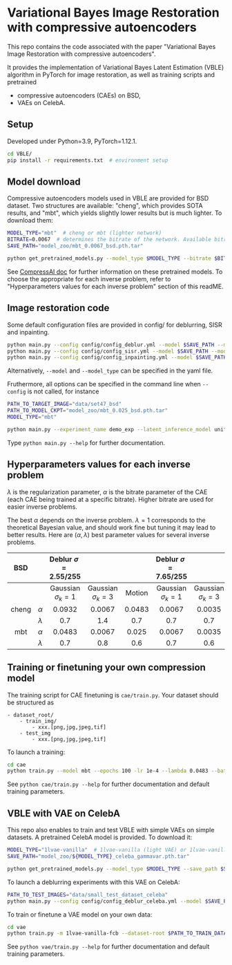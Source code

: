 # Variational Bayes Image Restoration with compressive autoencoders

This repo contains the code associated with the paper "Variational Bayes Image Restoration with compressive autoencoders".

It provides the implementation of Variational Bayes Latent Estimation (VBLE) algorithm in PyTorch for image restoration, as well as training scripts and pretrained 
- compressive autoencoders (CAEs) on BSD,
- VAEs on CelebA.
 

## Setup

Developed under Python=3.9, PyTorch=1.12.1.

```bash
cd VBLE/
pip install -r requirements.txt  # environment setup
```

## Model download

Compressive autoencoders models used in VBLE are provided for BSD dataset. Two structures are available: "cheng", which provides SOTA results, and "mbt", which yields slightly lower results but is much lighter. To download them:  

```bash
MODEL_TYPE="mbt"  # cheng or mbt (lighter network)
BITRATE=0.0067  # determines the bitrate of the network. Available bitrates: 0.0035,0.0067,0.013,0.025,0.0483,0.0932
SAVE_PATH="model_zoo/mbt_0.0067_bsd.pth.tar"

python get_pretrained_models.py --model_type $MODEL_TYPE --bitrate $BITRATE --save_path $SAVE_PATH
```

See [CompressAI doc](https://interdigitalinc.github.io/CompressAI/zoo.html) for further information on these pretrained models. To choose the appropriate for each inverse problem, refer to "Hyperparameters values for each inverse problem" section of this readME.

## Image restoration code

Some default configuration files are provided in config/ for deblurring, SISR and inpainting.

````bash
python main.py --config config/config_deblur.yml --model $SAVE_PATH --model_type $MODEL_TYPE # deblur
python main.py --config config/config_sisr.yml --model $SAVE_PATH --model_type $MODEL_TYPE # SISR
python main.py --config config/config_inpainting.yml --model $SAVE_PATH --model_type $MODEL_TYPE # inpainting
````

Alternatively, ```--model``` and ```--model_type``` can be specified in the yaml file. 

Fruthermore, all options can be specified in the command line when ```--config``` is not called, for instance

```bash
PATH_TO_TARGET_IMAGE="data/set47_bsd"
PATH_TO_MODEL_CKPT="model_zoo/mbt_0.025_bsd.pth.tar"
MODEL_TYPE="mbt"

python main.py --experiment_name demo_exp --latent_inference_model uniform --cuda --verbose --seed 42 --target_image_root $PATH_TO_TARGET_IMAGE --n_samples 3 --problem deblur --sigma 7.65 --kernel filters/levin09_0.npy --model $PATH_TO_MODEL_CKPT --model_type mbt --lamb 0.7 --lr 0.1 --max_iters 500 --optimizer_name adam
```

Type ```python main.py --help``` for further documentation.
<!-- #### Common tips/issues

- Possibility to choose the map-z algorithm, that is the deterministic counterpart of VBLE by specifying ```latent_inference_model="dirac"``` in the config file.
- Adam optimizer with ```lr=0.1``` works well for almost all inverse problems. But sometimes, setting ```--optimizer_name``` to sgd and carefully tuning ```lr``` can work better. 
-  If the loss is very noisy, try increasing ```--n_samples_sgvb``` (default=1)
- Increasing ```--posterior_sampling_batch_size``` (default=4) speeds up the algorithm but can occur in a memory error when set too high -->

## Hyperparameters values for each inverse problem

$\lambda$ is the regularization parameter, $\alpha$ is the bitrate parameter of the CAE (each CAE being trained at a specific bitrate). Higher bitrate are used for easier inverse problems.

 The best $\alpha$ depends on the inverse problem.
$\lambda=1$ corresponds to the theoretical Bayesian value, and should work fine but tuning it may lead to better results. Here are $(\alpha, \lambda)$ best parameter values for several inverse problems.

|  BSD  |           | Deblur $\sigma=2.55/255$ |                       |        | Deblur $\sigma=7.65/255$ |                       |        |    SISR    |            | Inpainting $\sigma=2.55/255$ |
| :---: | :-------: | :----------------------: | :-------------------: | :----: | :----------------------: | :-------------------: | :----: |:----------:|:----------:| :-----------------: |
|       |           |  Gaussian $\sigma_k=1$   | Gaussian $\sigma_k=3$ | Motion |  Gaussian $\sigma_k=1$   | Gaussian $\sigma_k=3$ | Motion | $\times 2$ | $\times 4$ |       $50 \%$       |
| cheng | $\alpha$  |          0.0932          |        0.0067         | 0.0483 |          0.0067          |        0.0035         | 0.0067 |   0.025    |   0.0035   |       0.1800        |
|       | $\lambda$ |           0.7            |         1.4           |  0.7   |           0.7            |         0.7           |  0.7   |    3       |    2.5     |        10         |
|  mbt  | $\alpha$  |          0.0483          |        0.0067         | 0.025  |          0.0067          |        0.0035         | 0.0067 |   0.025    |   0.0067   |       0.0932        |
|       | $\lambda$ |           0.7            |         0.8           |  0.6   |           0.7            |         0.6           |  0.6   |    2.3     |    3.4     |         4.5         |


## Training or finetuning your own compression model

The training script for CAE finetuning is ```cae/train.py```.
Your dataset should be structured as 
```
- dataset_root/
    - train_img/
        - xxx.[png,jpg,jpeg,tif]
    - test_img
        - xxx.[png,jpg,jpeg,tif]
```

To launch a training:
```bash
cd cae
python train.py --model mbt --epochs 100 -lr 1e-4 --lambda 0.0483 --batch-size $BATCH_SIZE --test-batch-size $BATCH_SIZE --cuda --seed 42 --checkpoint $PATH_TO_PRETRAINED_CHECKPOINT --experiment-name $EXPERIMENT_NAME --dataset-root $DATASET_ROOT
```

See ```python cae/train.py --help``` for further documentation and default training parameters.

## VBLE with VAE on CelebA

This repo also enables to train and test VBLE with simple VAEs on simple datasets. A pretrained CelebA model is provided. To download it:
```bash
MODEL_TYPE="1lvae-vanilla"  # 1lvae-vanilla (light VAE) or 1lvae-vanilla-resnet (heavier resnet VAE)
SAVE_PATH="model_zoo/${MODEL_TYPE}_celeba_gammavar.pth.tar"

python get_pretrained_models.py --model_type $MODEL_TYPE --save_path $SAVE_PATH
```

To launch a deblurring experiments with this VAE on CelebA:
````bash
PATH_TO_TEST_IMAGES="data/small_test_dataset_celeba"
python main.py --config config/config_deblur_celeba.yml --model $SAVE_PATH --model_type $MODEL_TYPE # deblur
````

To train or finetune a VAE model on your own data:
```bash
cd vae
python train.py -m 1lvae-vanilla-fcb --dataset-root $PATH_TO_TRAIN_DATASET --epochs 100 -lr 1e-4 --gamma variable --batch-size 64 --cuda --seed 42
```

See ```python vae/train.py --help``` for further documentation and default training parameters.